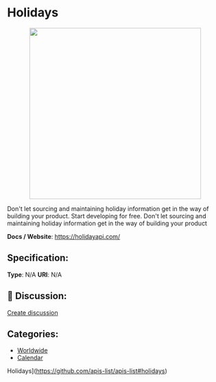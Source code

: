 # Holidays
<p align="center">
    <img width="400" src="https://raw.githubusercontent.com/apis-list/apis-list/main/apis/holidays/logo_256x256.png" />
</p>

Don't let sourcing and maintaining holiday information get in the way of building your product.  Start developing for free.  Don't let sourcing and maintaining holiday information get in the way of building your product

**Docs / Website**: https://holidayapi.com/

## Specification:
**Type**:  N/A 
**URI**:  N/A 

## 💬 Discussion:
[Create discussion](https://github.com/apis-list/apis-list/discussions/new)

## Categories:
- [Worldwide](https://github.com/apis-list/apis-list#worldwide)
- [Calendar](https://github.com/apis-list/apis-list#calendar)



Holidays](https://github.com/apis-list/apis-list#holidays)



